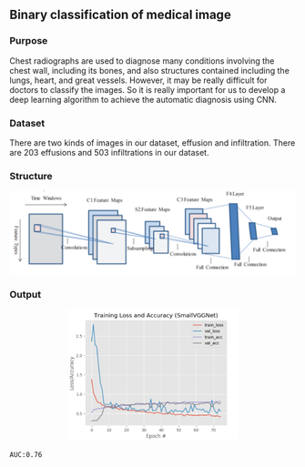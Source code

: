 ## Binary classification of medical image

### Purpose

Chest radiographs are used to diagnose many conditions involving the chest wall, including its bones, and also structures contained including the lungs, heart, and great vessels. However, it may be really difficult for doctors to classify the images. So it is really important for us to develop a deep learning algorithm to achieve the automatic diagnosis using CNN.

### Dataset

There are two kinds of images in our dataset, effusion and infiltration. There are 203 effusions and 503 infiltrations in our dataset.

### Structure
<div align=center>
<img width="600" src="../pictures/image-20200117133421155.png"/>
</div>

### Output

<div align=center>

<img width="600" src="../pictures/image-20200117134303712.png" alt="image-20200117134303712" style="zoom:50%;" />
</div>


``AUC:0.76``
